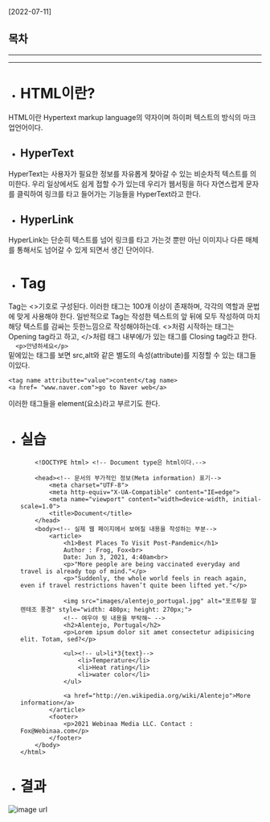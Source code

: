 [2022-07-11]

## 목차

---------------------------------------------------


---------------------------------------------------
* # HTML이란?
HTML이란 Hypertext markup language의 약자이며 하이퍼 텍스트의 방식의 마크업언어이다.

* ## HyperText

HyperText는 사용자가 필요한 정보를 자유롭게 찾아갈 수 있는 비순차적 텍스트를 의미한다.
우리 일상에서도 쉽게 접할 수가 있는데 우리가 웹서핑을 하다 자연스럽게 문자를 클릭하여 링크를 타고 들어가는 기능들을 HyperText라고 한다.

* ## HyperLink

HyperLink는 단순히 텍스트를 넘어 링크를 타고 가는것 뿐만 아닌 이미지나 다른 매체를 통해서도 넘어갈 수 있게 되면서 생긴 단어이다.

* # Tag
Tag는 <>기호로 구성된다. 이러한 태그는 100개 이상이 존재하며, 각각의 역할과 문법에 맞게 사용해야 한다.
일반적으로 Tag는 작성한 텍스트의 앞 뒤에 모두 작성하여 마치 해당 텍스트를 감싸는 듯한느낌으로 작성해야하는데.
<>처럼 시작하는 태그는 Opening tag라고 하고,
</>처럼 태그 내부에/가 있는 태그를 Closing tag라고 한다.  
                                                       ```   <p>안녕하세요</p> ```  
밑에있는 태그를 보면 src,alt와 같은 별도의 속성(attribute)를 지정할 수 있는 태그들이있다.

    <tag name attributte="value">content</tag name>
    <a href= "www.naver.com">go to Naver web</a>
이러한 태그들을 element(요소)라고 부르기도 한다.

* # 실습
          <!DOCTYPE html> <!-- Document type은 html이다.-->
    `````<html lang="en"> <!-- 모든 html 태그의 최상단에 작성해야하는 태그,-->
        <head><!-- 문서의 부가적인 정보(Meta information) 표기-->
            <meta charset="UTF-8">
            <meta http-equiv="X-UA-Compatible" content="IE=edge">
            <meta name="viewport" content="width=device-width, initial-scale=1.0">
            <title>Document</title>
        </head>
        <body><!-- 실제 웹 페이지에서 보여질 내용을 작성하는 부분-->
            <article>
                <h1>Best Places To Visit Post-Pandemic</h1>
                Author : Frog, Fox<br> 
                Date: Jun 3, 2021, 4:40am<br>
                <p>"More people are being vaccinated everyday and travel is already top of mind."</p>
                <p>"Suddenly, the whole world feels in reach again, even if travel restrictions haven’t quite been lifted yet."</p>
                
                <img src="images/alentejo_portugal.jpg" alt="포르투칼 알렌테조 풍경" style="width: 480px; height: 270px;">
                <!-- 여우야 뒷 내용을 부탁해~ -->
                <h2>Alentejo, Portugal</h2>
                <p>Lorem ipsum dolor sit amet consectetur adipisicing elit. Totam, sed?</p>

                <ul><!-- ul>li*3{text}-->
                    <li>Temperature</li>
                    <li>Heat rating</li>
                    <li>water color</li>
                </ul>

                <a href="http://en.wikipedia.org/wiki/Alentejo">More information</a>
            </article>
            <footer>    
                <p>2021 Webinaa Media LLC. Contact : Fox@Webinaa.com</p>
            </footer>
        </body>
    </html> 

* # 결과
![image url](https://user-images.githubusercontent.com/109141337/178722393-1009685f-4176-4cce-b98b-34a5b0597889.PNG)
